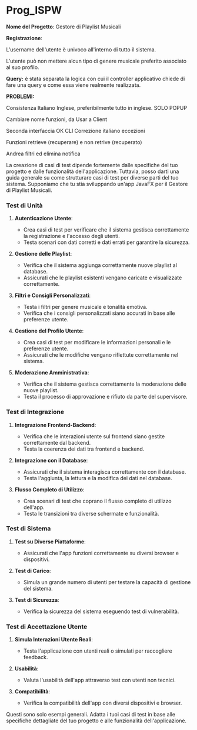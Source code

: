 # Prog_ISPW

**Nome del Progetto**: Gestore di Playlist Musicali


**Registrazione**:

L'username dell'utente è univoco all'interno di tutto il sistema.

L'utente può non mettere alcun tipo di genere musicale preferito associato al suo profilo.



**Query:**
è stata separata la logica con cui il controller applicativo chiede di fare una query e come essa viene realmente realizzata.



**PROBLEMI:**

Consistenza Italiano Inglese, preferibilmente tutto in inglese. SOLO POPUP

Cambiare nome funzioni, da Usar a Client 

Seconda interfaccia OK CLI Correzione italiano eccezioni

Funzioni retrieve (recuperare) e non retrive (recuperato)

Andrea filtri ed elimina notifica


La creazione di casi di test dipende fortemente dalle specifiche del tuo progetto e dalle funzionalità dell'applicazione. Tuttavia, posso darti una guida generale su come strutturare casi di test per diverse parti del tuo sistema. Supponiamo che tu stia sviluppando un'app JavaFX per il Gestore di Playlist Musicali.

### Test di Unità

1. **Autenticazione Utente**:
    - Crea casi di test per verificare che il sistema gestisca correttamente la registrazione e l'accesso degli utenti.
    - Testa scenari con dati corretti e dati errati per garantire la sicurezza.

2. **Gestione delle Playlist**:
    - Verifica che il sistema aggiunga correttamente nuove playlist al database.
    - Assicurati che le playlist esistenti vengano caricate e visualizzate correttamente.

3. **Filtri e Consigli Personalizzati**:
    - Testa i filtri per genere musicale e tonalità emotiva.
    - Verifica che i consigli personalizzati siano accurati in base alle preferenze utente.

4. **Gestione del Profilo Utente**:
    - Crea casi di test per modificare le informazioni personali e le preferenze utente.
    - Assicurati che le modifiche vengano riflettute correttamente nel sistema.

5. **Moderazione Amministrativa**:
    - Verifica che il sistema gestisca correttamente la moderazione delle nuove playlist.
    - Testa il processo di approvazione e rifiuto da parte del supervisore.

### Test di Integrazione

1. **Integrazione Frontend-Backend**:
    - Verifica che le interazioni utente sul frontend siano gestite correttamente dal backend.
    - Testa la coerenza dei dati tra frontend e backend.

2. **Integrazione con il Database**:
    - Assicurati che il sistema interagisca correttamente con il database.
    - Testa l'aggiunta, la lettura e la modifica dei dati nel database.

3. **Flusso Completo di Utilizzo**:
    - Crea scenari di test che coprano il flusso completo di utilizzo dell'app.
    - Testa le transizioni tra diverse schermate e funzionalità.

### Test di Sistema

1. **Test su Diverse Piattaforme**:
    - Assicurati che l'app funzioni correttamente su diversi browser e dispositivi.

2. **Test di Carico**:
    - Simula un grande numero di utenti per testare la capacità di gestione del sistema.

3. **Test di Sicurezza**:
    - Verifica la sicurezza del sistema eseguendo test di vulnerabilità.

### Test di Accettazione Utente

1. **Simula Interazioni Utente Reali**:
    - Testa l'applicazione con utenti reali o simulati per raccogliere feedback.

2. **Usabilità**:
    - Valuta l'usabilità dell'app attraverso test con utenti non tecnici.

3. **Compatibilità**:
    - Verifica la compatibilità dell'app con diversi dispositivi e browser.

Questi sono solo esempi generali. Adatta i tuoi casi di test in base alle specifiche dettagliate del tuo progetto e alle funzionalità dell'applicazione.


